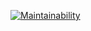 [![Maintainability](https://api.codeclimate.com/v1/badges/b0388801066271577965/maintainability)](https://codeclimate.com/github/Beckomatik/coffeegh/maintainability)